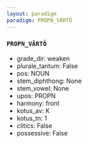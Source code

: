 ```yaml
---
layout: paradigm
paradigm: PROPN_VÄRTÖ
---
```

### ` PROPN_VÄRTÖ `


* grade_dir: weaken
* plurale_tantum: False
* pos: NOUN
* stem_diphthong: None
* stem_vowel: None
* upos: PROPN
* harmony: front
* kotus_av: K
* kotus_tn: 1
* clitics: False
* possessive: False
